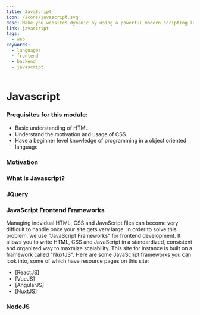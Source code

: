 ```yaml
---
title: JavaScript
icon: /icons/javascript.svg
desc: Make you websites dynamic by using a powerful modern scripting language!
link: javascript
tags:
  - web
keywords:
  - languages
  - frontend
  - backend
  - javascript
---
```


# Javascript

### Prequisites for this module:

- Basic understanding of HTML
- Understand the motivation and usage of CSS
- Have a beginner level knowledge of programming in a object oriented language

### Motivation

<grid-1-x-2 img-Src="https://d3njjcbhbojbot.cloudfront.net/api/utilities/v1/imageproxy/https://coursera-course-photos.s3.amazonaws.com/83/e258e0532611e5a5072321239ff4d4/jhep-coursera-course4.png?auto=format%2Ccompress&dpr=1" desc="You must have created a site using HTML and CSS by now! However, when users enter your site, you want to be able to update and change your site as the user interacts with it. For example, you may have an HTML button, but you may want to change the color of the site on the click of that button. How do we accomplish that? The answer, Javascript!"></grid-1-x-2>

### What is Javascript?

<grid-1-x-2 link="https://www.w3schools.com/js/" button="Start Learning" img-Src="https://cdn-media-1.freecodecamp.org/images/1*bcZz-qb_DNpvrNNwQBhQmQ.jpeg" desc="In its simplest form, JavaScript is written directly in your HTML pages in <script></script> tags or in .js files in the frontend of your site. It is used to create, update and delete the Elements in your HTML pages based on user interaction. It can be used as a scripted function-based language as well as a prototype-based object oriented language. Take a look at the JavaScript tutorial on W3 schools to start learning!"></grid-1-x-2>

### JQuery

<grid-1-x-2 link="https://www.w3schools.com/jquery/" button="Start Learning" img-Src="https://www.webdesignerdepot.com/cdn-origin/uploads/2019/07/featured_jquery.jpg" desc="JQuery is JavaScript library that simplifies common JavaScript tasks that usually take many lines of code such as DOM manipulation and AJAX server calls. Furthermore, it allows you to auto-load data and auto-update elements on page load."></grid-1-x-2>

### JavaScript Frontend Frameworks

Managing indvidual HTML, CSS and JavaScript files can become very difficult to
handle once your site gets very large. In order to solve this problem, we use
"JavaScript Frameworks" for frontend development. It allows you to write HTML,
CSS and JavaScript in a standardized, consistent and organized way to maxmize
scalability. This site for instance is built on a framework called "NuxtJS".
Here are some JavaScript frameworks you can look into, some of which have
resource pages on this site:

- [ReactJS]
- [VueJS]
- [AngularJS]
- [NuxtJS]

### NodeJS

<grid-1-x-2 link="https://morioh.com/p/b78bc66ca0de" button="Start Learning" img-Src="https://miro.medium.com/max/2560/1*MuVcoMPyJcq8G4qf5s3HGQ.png" desc="JavaScript was initially inteneded for frontend development. However, in order to facilitate full-stack development in a single language, a server-side JavaScript framework called NodeJS was introduced to allow web application backends to be written in JavaScript. It is typically used to create REST APIs which are called by the application's frontend. Checkout this Node.JS tutorial from morioh!"></grid-1-x-2>
